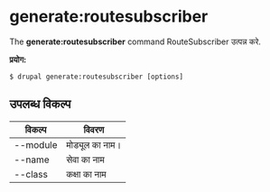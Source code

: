 # generate:routesubscriber
The **generate:routesubscriber** command RouteSubscriber उत्पन्न करे.

**प्रयोग:**
```
$ drupal generate:routesubscriber [options] 
```

## उपलब्ध विकल्प
विकल्प | विवरण
-------|-------------
--module | मोड्यूल का नाम।
--name | सेवा का नाम
--class | कक्षा का नाम
